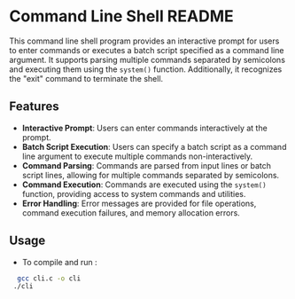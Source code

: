 # Command Line Shell README

This command line shell program provides an interactive prompt for users to enter commands or executes a batch script specified as a command line argument. It supports parsing multiple commands separated by semicolons and executing them using the `system()` function. Additionally, it recognizes the "exit" command to terminate the shell.

## Features

- **Interactive Prompt**: Users can enter commands interactively at the prompt.
- **Batch Script Execution**: Users can specify a batch script as a command line argument to execute multiple commands non-interactively.
- **Command Parsing**: Commands are parsed from input lines or batch script lines, allowing for multiple commands separated by semicolons.
- **Command Execution**: Commands are executed using the `system()` function, providing access to system commands and utilities.
- **Error Handling**: Error messages are provided for file operations, command execution failures, and memory allocation errors.

## Usage

 - To compile and run :
 
```bash
  gcc cli.c -o cli
 ./cli
